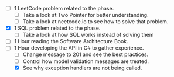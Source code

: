 - [ ] 1 LeetCode problem related to the phase.
	- [ ] Take a look at Two Pointer for better understanding.
	- [ ] Take a look at neetcode.io to see how to solve that problem.
- [x] 1 SQL problem related to the phase.
	- [ ] Take a look at how SQL works instead of solving them
- [ ] 1 Hour reading the Software Architecture Book.
- [ ] 1 Hour developing the API in C# to gather experience.
	- [ ] Change message to 201 and see the best practices.
	- [ ] Control how model validation messages are treated.
	- [x] See why exception handlers are not being called.